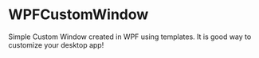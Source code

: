 # WPFCustomWindow
Simple Custom Window created in WPF using templates.
It is good way to customize your desktop app!
